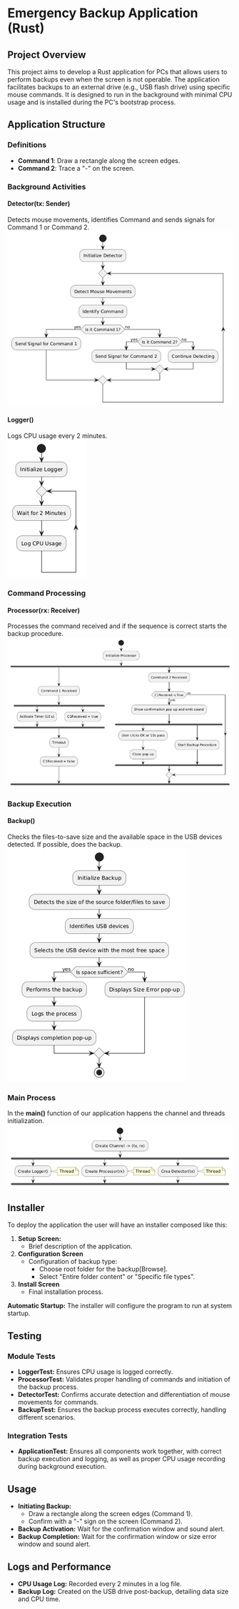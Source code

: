 # Emergency Backup Application (Rust)

## Project Overview

This project aims to develop a Rust application for PCs that allows users to perform backups even when the screen is not operable. The application facilitates backups to an external drive (e.g., USB flash drive) using specific mouse commands. It is designed to run in the background with minimal CPU usage and is installed during the PC's bootstrap process.

## Application Structure

### Definitions
  - **Command 1**: Draw a rectangle along the screen edges.
  - **Command 2**: Trace a "-" on the screen.

### Background Activities

#### Detector(tx: Sender)
Detects mouse movements, identifies Command and sends signals for Command 1 or Command 2.<br>
![Detector Activities](images/detector_activity.png)

#### Logger() 
Logs CPU usage every 2 minutes.<br>
![Logger Activities](images/logger_activity.png)

### Command Processing
#### Processor(rx: Receiver)
Processes the command received and if the sequence is correct starts the backup procedure.<br>
![Processor Activities](images/processor_activity.png)

### Backup Execution
#### Backup() 
Checks the files-to-save size and the available space in the USB devices detected. If possible, does the backup.<br>
![Backup Activities](images/backup_activity.png)

### Main Process
In the **main()** function of our application happens the channel and threads initialization.<br>
![Main Activities](images/main_activity.png)

## Installer
To deploy the application the user will have an installer composed like this:
1. **Setup Screen:**
   - Brief description of the application.
2. **Configuration Screen**
   - Configuration of backup type:
     - Choose root folder for the backup[Browse].
     - Select "Entire folder content" or "Specific file types".
3. **Install Screen**
    - Final installation process.

**Automatic Startup:** The installer will configure the program to run at system startup.

## Testing

### Module Tests

- **LoggerTest:** Ensures CPU usage is logged correctly.
- **ProcessorTest:** Validates proper handling of commands and initiation of the backup process.
- **DetectorTest:** Confirms accurate detection and differentiation of mouse movements for commands.
- **BackupTest:** Ensures the backup process executes correctly, handling different scenarios.

### Integration Tests

- **ApplicationTest:** Ensures all components work together, with correct backup execution and logging, as well as proper CPU usage recording during background execution.

## Usage

- **Initiating Backup:**
  - Draw a rectangle along the screen edges (Command 1).
  - Confirm with a "-" sign on the screen (Command 2).
- **Backup Activation:** Wait for the confirmation window and sound alert.
- **Backup Completion:** Wait for the confirmation window or size error window and sound alert.

## Logs and Performance

- **CPU Usage Log:** Recorded every 2 minutes in a log file.
- **Backup Log:** Created on the USB drive post-backup, detailing data size and CPU time.
